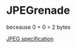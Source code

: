 # JPEGrenade

beceause 0 + 0 = 2 bytes

[JPEG specification](https://www.w3.org/Graphics/JPEG/itu-t81.pdf)
